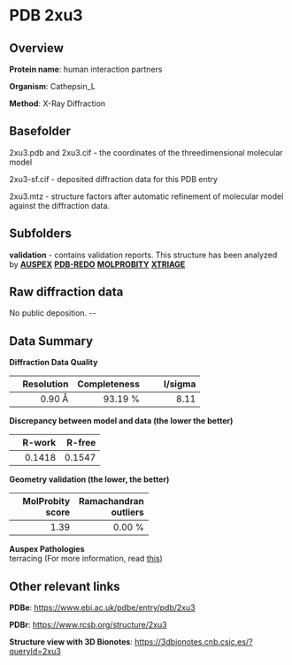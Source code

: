 # PDB 2xu3

## Overview

**Protein name**: human interaction partners

**Organism**: Cathepsin_L

**Method**: X-Ray Diffraction



## Basefolder

2xu3.pdb and 2xu3.cif - the coordinates of the threedimensional molecular model

2xu3-sf.cif - deposited diffraction data for this PDB entry

2xu3.mtz - structure factors after automatic refinement of molecular model against the diffraction data.

## Subfolders





**validation** - contains validation reports. This structure has been analyzed by [**AUSPEX**](https://github.com/thorn-lab/coronavirus_structural_task_force/tree/master/pdb/human_interaction_partners/Cathepsin_L/2xu3/validation/auspex) [**PDB-REDO**](https://github.com/thorn-lab/coronavirus_structural_task_force/tree/master/pdb/human_interaction_partners/Cathepsin_L/2xu3/validation/pdb-redo) [**MOLPROBITY**](https://github.com/thorn-lab/coronavirus_structural_task_force/tree/master/pdb/human_interaction_partners/Cathepsin_L/2xu3/validation/molprobity) [**XTRIAGE**](https://github.com/thorn-lab/coronavirus_structural_task_force/blob/master/pdb/human_interaction_partners/Cathepsin_L/2xu3/validation/Xtriage_output.log)  



## Raw diffraction data

No public deposition. --<br> 

## Data Summary
**Diffraction Data Quality**

|   | Resolution | Completeness| I/sigma |
|---|-------------:|----------------:|--------------:|
|   |0.90 Å|93.19 %|<img width=50/>8.11 |

**Discrepancy between model and data (the lower the better)**

|   | **R-work**| **R-free**   
|---|-------------:|----------------:|           
||  0.1418|  0.1547|

**Geometry validation (the lower, the better)**

|   |**MolProbity<br>score**| **Ramachandran<br>outliers** 
|---|-------------:|----------------:|
||  1.39|  0.00 %|

**Auspex Pathologies**<br> terracing (For more information, read [this](https://github.com/thorn-lab/coronavirus_structural_task_force/blob/master/pdb/human_interaction_partners/Cathepsin_L/2xu3/validation/auspex/2xu3_auspex_comments.txt))

 



## Other relevant links 
**PDBe**:  https://www.ebi.ac.uk/pdbe/entry/pdb/2xu3
 
**PDBr**: https://www.rcsb.org/structure/2xu3 

**Structure view with 3D Bionotes**: https://3dbionotes.cnb.csic.es/?queryId=2xu3

